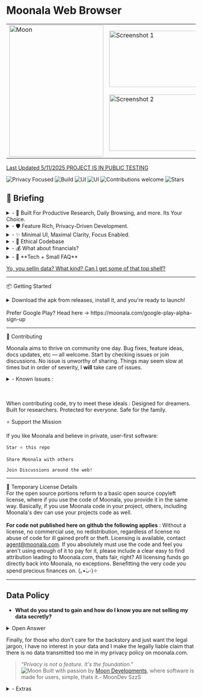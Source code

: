 # Moonala Web Browser

<table>
  <tr>
    <td>
      <img src="https://assets.zyrosite.com/cdn-cgi/image/format=auto,w=200,h=350,fit=contain/m5KMD6loVNFzveb4/portait-beauty-AVL7ZjaMl8IZyB1n.png" width="250" height="350" alt="Moon">
    </td>

  <td>
    <img src="https://assets.zyrosite.com/cdn-cgi/image/format=auto,w=350,h=100,fit=contain/m5KMD6loVNFzveb4/showcase-displayimage-m2W8NGEwNQIQkv9Z.png" width="250" height="150" alt="Screenshot 1"><br> <br>
      <img src="https://assets.zyrosite.com/cdn-cgi/image/format=auto,w=350,h=100,fit=contain/m5KMD6loVNFzveb4/showcase-2-YleWgGQw3as67VLX.png" width="250" height="150" alt="Screenshot 2">
    </td>
  </tr>
</table>



[Last Updated 5/11/2025 PROJECT IS IN PUBLIC TESTING](https://moonala.com/changelog)
       
![Privacy Focused](https://img.shields.io/badge/Privacy-100%25-brightgreen)
![Build](https://img.shields.io/badge/UserRights-Respected-passing)
![UI](https://img.shields.io/badge/UI-future--dynamic-9cf)
![UI](https://img.shields.io/badge/shields.io-Iliek--shields-9cf)
![Contributions welcome](https://img.shields.io/badge/contributions-welcome-blue)
![Stars](https://img.shields.io/github/stars/MoonDevelopmentsLLC/Moonala-Web-Browser?style=social)

## 🚀 Briefing

<details><summary>- 🧠 Built For Productive Research, Daily Browsing, and more. Its Your Choice.   </summary> <br>

 
</br>
          &nbsp;  &nbsp;  &nbsp;Tab grouping, multi-window workflows, AI and LLM convienience implemented, eye protection, **guards for WebGl and Canvas use**, the list
      goes on — reimagining what browsers should do. While also bringing pc features to mobile as a side quest.</summary> xD did I sound cool there? </details>

 <details><summary>- 🛡️ Feature Rich, Privacy-Driven Development.   </summary> <br>


  <br>
         &nbsp;  &nbsp;  &nbsp; Zero telemetry. No profiling. All local. Every request scrutinized, every connection transparent. </details>

<details><summary>- ✨ Minimal UI, Maximal Clarity, Focus Enabled.    </summary> <br>

  <br>
          &nbsp;  &nbsp;  &nbsp;Focus-oriented UI with immersive mode, different layouts and plenty of tools. Great anywhere, excellent on the go. Does ____ webpage have an annoyance on-screen? No worries, Moonala can remove that for you.
    With a **native** element remover, you can get those time consuming annoyances off the screen with just a tap, and in the future, it will also store references to past removed annoyances and keep them removed globally on **any** page.</details>

<details><summary>- 🧭 Ethical Codebase    </summary> <br>
  <br>
           &nbsp;  &nbsp;  &nbsp; Source-available, Code with a conscience. No nonsense. Privacy is the muse. No Data Abuse. </details>

<details><summary>- 💰 What about financials? </summary> <br>

  <br>
             &nbsp;  &nbsp;  &nbsp; There is no financials right now, currently taking a loss on developing the project but I will be looking for funding soon. Ideally in the future- in an ethical manner, funding will come from sponsors, donations, grants, merch, enterprise licensing and partnerships with funding foundations. No matter the financial situation, fundamentals can't be changed or swayed and personal data is never shared or transmitted. There is a lot more to Moon Developments, and there will never be a need to abuse Moonala because the portfolio is diverse, MoonDev don't keep no eggs in one basket (>‿^). If a future financial supporter were to advertise through a partnership with Moonala; in any form, they will be expected to meet the standards of natural privacy.
 (None of that 'loose static' advertising. Partnerships with real teams, backing real products, with genuine intrigue and use cases).</details>


<details><summary>- 🧩 **Tech + Small FAQ**
  </summary>
              Java, Kotlin, and the typical basics. Keeping it simple and approachable.
            
  Q: Other browsers using webview are missing critical features like OAuth2
           and do things like sending the app package in the header. What
           makes Moonala any different? How can I daily drive it with these
           web features broken and lack of default privacy? 

  A: Moonala aims to include full functionality despite websites and
           google blocking or not supporting certain functions through webview.
           98.9% of the time everything will work. When it doesn't, the unchained
           tabs(compatibility mode) are designed to work 100% of the time. <br>Useful 
           for sites that get overzealous with their tracking requirements. -See Bold Text-<br> 
           The defaults are set to a relaxed private that is still very private if
           used right. When all nazar switches are toggled on (pressing strict privacy button)
           identifying data is removed to an extent not seen in most browsers without heavy tinkering or addons installed. 
           The browsers using webview that I have tested specify they are built to 
           be private and despite this, in my tests all of them announce you are using 
           "your exact device,with that browser, via that app." With no instructions 
           on hardening via dev tools or alternative solutions offered. When they do
           support privacy, they lack elsewhere, be it web features, full usability,
           or modernity in the browser itself. WebView is very much so WebKit, one case 
           for its use is because the gecko engine produces some errors not seen in webkit.
           This sentiment is reflected online and often times hosting services will have 
           additional docs just for errors that crop up using the gecko engine, such
           as pr end of file errors that are handled gracefully in WebKit. Since Moonala
           is meant to be usable as a default browser, it is logical to use a high compatibility
           web engine. Bundling a custom webkit is currently -WIP- The current testing releases 
           using webview will be maintained until webview isn't able to be made private, so have 
           no worries about getting use to a certain flavor and it depracating. As a bonus, the 
           webview edition **should** be compatible with privacy centric webviews like bromite, 
           allowing for a dual layer of protection.

  **If you don't login to personally identifying sites and you use a clean IP not linked to you,
           Moonala is very private and probably stable too. A lot of the current issues are linked to sites
           that don't like Moonala's paranoid by default anti-tracking, usually sites requiring a login
           that is tied to an identity.**

   Moonala is not trying to be like the rest of the webview browsers. Its not the next 
           fox clone or mainstream browser re-skin. It is Moonala. 
    There is a *Custom Extensions & Plugins engine in development*
           meant to rival the big players while being easier to use and universally compatible.

   Q: Dependency on webview is dangerous, what if it becomes malicious or google pulls the plug?<br>
          A: The Codebase is designed to be modular, a replacement engine is possible in the future. 

   Q: What are your relations to pale moon?<br>
          A: Absolutely none. The theme around the moon from Project Moonala to the name MoonDevelopments, to MoonDev SzzS all stem from my enjoyment of looking at the moon while it rains and drifting into the peaceful night. An enjoyment I don't have often anymore but think of a lot. Pale Moon is a cool project though, I can respect what they are doing for sure. I have even used it in the past when exploring options. Nala for me has meant, Never Angry, Always Loving. Lunala is a cool pokemon too.
          
  </details>

[Yo, you sellin data? What kind? Can I get some of that top shelf?](#data-policy)

---

📦 Getting Started

<details><summary> Download the apk from releases, install it, and you're ready to launch!<br>
                   <br> Prefer Google Play? Head here -> https://moonala.com/google-play-alpha-sign-up

  </summary>

  Accept the terms if you are okay with them. A popup will display on the very first run with optional setups, and it can be recalled by tapping Lunar Features in the menu.
    Due to way the code is currently set up, If you are mot on android 9+ the testing releases will be VERY unstable. 9 runs, but requires storage permissions for certain features. 10+ Has been stable enough for me to daily use.
      I currently do testing on an android 14 device, the only device available too me for now. Once I am able to test more android versions, I will address stability issues on them. For now, I can say android 14+ SHOULD
        be completely crash free, but I have not tested every website there is or anything, so there is still a chance. </details>

---
🙌 Contributing

Moonala aims to thrive on community one day. Bug fixes, feature ideas, docs updates, etc — all welcome.
Start by checking issues or join discussions. No issue is unworthy of sharing.
Things may seem slow at times but in order of severity, I **will** take care of issues. <br>

  <details><summary>- Known Issues : </summary> <br> Older Single Use Download Links fail, right now I only know of 1fichier 
           having this issue. This is Because of the lack of identifying information passed to the download server.
           this is probably also the source of cloudflare verification loops, floating normalized tabs and unchained
           tabs solve the cloudflare verification loop for now. This does not include all known issues because some are already being worked on. </details> <br><br>


When contributing code, try to meet these ideals : 
Designed for dreamers. Built for researchers. Protected for everyone. Safe for the family.

⭐️ Support the Mission

If you like Moonala and believe in private, user-first software:

    Star ⭐ this repo

    Share Moonala with others

    Join Discussions around the web!

---

📝 Temporary License Details <br>
For the open source portions reform to a basic open source copyleft license, where if you use the code of Moonala, you provide it in the same way. Basically, if you use Moonala code in your project, others, including Moonala's dev can use your projects code as well. <br><br> **For code not published here on github the following applies** : 
Without a license, no commercial use, no redistribution, regardless of license no abuse of code for ill gained profit or theft. Licensing is available, contact agent@moonala.com. If you absolutely must use the code and feel you aren't using enough of it to pay for it, please include a clear easy to find attribution leading to Moonala.com, thats fair, right? All licensing funds go directly back into Moonala, no exceptions. Benefitting the very code you spend precious finances on. (｡•̀ᴗ-)✧

---

## Data Policy

- **What do you stand to gain and how do I know you are not selling my data secretly?**
<details><summary>Open Answer</summary> 
  Valid question. No, I am not selling your data. Σ(ﾟ口ﾟ;)// Unbelievable in this day and age, I know. Yea, I absolutely want to make money doing this. I hope to provide the best privacy suite available, while putting a smile on my family's face every single day and taking care of them. I wholeheartedly believe this can be done with integrity and standing by the core values of the project. What I stand to gain is starting something that may become more, something that is giving value to the community, something worth earning back a value that can bring my family into stability. I don't think my motives stray too far from the average dream. In retrospect, I have always missed the days of buying tech and owning it fully. I remember discovering limewire on my sister's pc and it blew my mind, homebrew is amazing, I loved modding my psp growing up, I loved jailbreaking an iPhone for the first time, taking apart my pc expecting it to somehow get faster from a sketchy cleaning that ended up "bricking" it. Bringing it back to life years later, was a eureka moment of happiness. Learning the intricacies of tech has always excited me. Although I didn't have much money growing up to get the latest and experience it all, tech was still my best friend. Free software helped me get every last drop of enjoyment out of what I did have. Especially as a kid and even now. I love all of the free software I use that adds to my quality of life, software I would otherwise be unable to use if it costed $$$. All of the prebuilt custom firmwares, private servers for games, the whole OSS scene, down to the amazing virtual machines I used to farm my mmos in, and now as an adult, they are an invaluable tool for work. I just want to provide something good. I want to earn, not extract. I believe in owning something you pay for, this meaning you can do whatever you want with it. <br>

  You can test for yourself by wiresharking Moonala, pi-holing, dns logging, etc. I haven't done a packet capture yet but its in the plans when I get more devices. There is a guide available here : https://stackoverflow.com/questions/9555403/capturing-mobile-phone-traffic-on-wireshark. I will move away from webkit/webview on the android version if it ever comes a day that telemetry cannot be disabled in it. People say hate is a strong word right? Well, I think, I can say I hate undisclosed telemetry and tracking, I much dislike it if left on by default, given the undisclosed option to turn it off. If its on by default what was the point?! If its off by default and just a supportive option, I can be sane and understand the purpose. I know it can be impossible to understand the problem at times without some sort of log. The source is currently only being opened for certain parts of the browser, once funding and a foundation to keep development going for many years to come is established, the move to 100% open source will begin. </details>

Finally, for those who don't care for the backstory and just want the legal jargon, I have no interest in your data and I make the legally liable claim that there is no data transmitted too me in my privacy policy on moonala.com.


> _"Privacy is not a feature. It's the foundation."_  
![Moon](https://assets.zyrosite.com/cdn-cgi/image/format=auto,w=60,fit=crop,q=95/m5KMD6loVNFzveb4/moongridstoreicon-AE0PyDGOPkUlPOMa.png) 
 Built with passion by [Moon Developments](https://moonala.com), where software is made for users, simple, thats it.- MoonDev SzzS


















<details><summary>- Extras </summary> <br>

## 🌍 Philosophy

> _“The browser should serve the user — not exploit them.”_

Moonala is a web browser built with **privacy-first development**, **research-optimized use**, and an intuitive ui designed for the future.  
Ethically written code. Zero compromise on your autonomy. No noise, no tracking — just focus. Your attention, your choices.  Moonala respects that.

---

## 📸 Screenshots

A glimpse, all links lead to the showcase for now.

| Home | Research View | Tab Grouping | Night Mode | Settings |
|------|----------------|--------------|-------------|----------|
| ![Home](https://moonala.com/showcase) | ![Research](https://moonala.com/showcase) | ![Tabs](https://moonala.com/showcase) | ![Night](https://moonala.com/showcase) | ![Settings](https://moonala.com/showcase) |

---

honestly i wanted to add a lot more personality to this and just crack jokes left and right but I need to keep it professional LOL.
</details>
